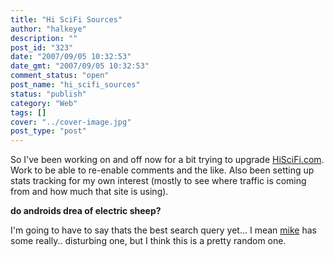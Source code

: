 ```yaml
---
title: "Hi SciFi Sources"
author: "halkeye"
description: ""
post_id: "323"
date: "2007/09/05 10:32:53"
date_gmt: "2007/09/05 10:32:53"
comment_status: "open"
post_name: "hi_scifi_sources"
status: "publish"
category: "Web"
tags: []
cover: "../cover-image.jpg"
post_type: "post"
---
```


So I've been working on and off now for a bit trying to upgrade [HiSciFi.com](http://www.hiscifi.com). Work to be able to re-enable comments and the like. Also been setting up stats tracking for my own interest (mostly to see where traffic is coming from and how much that site is using).

**do androids drea of electric sheep?**

I'm going to have to say thats the best search query yet... I mean [mike](http://www.slurrey.com) has some really.. disturbing one, but I think this is a pretty random one.